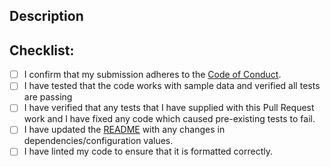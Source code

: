 ## Description

<!--
Please include a summary of the change(s) and/or  which issue(s) are fixed. 
This includes of any changes to current behaviour, new services required, and any breaking changes
If this closes an issue, please include "closes #XXXX" in your comment to auto-close the issue
-->

## Checklist:
<!-- Please replace every instance of `[ ]` with `[X]` to indicate you have completed the criteria -->

- [ ] I confirm that my submission adheres to the [Code of Conduct](https://github.com/HaveIBeenPwned/PwnedPasswordsAzureFunction/blob/main/CODE_OF_CONDUCT.md).
- [ ] I have tested that the code works with sample data and verified all tests are passing
- [ ] I have verified that any tests that I have supplied with this Pull Request work and I have fixed any code which caused pre-existing tests to fail.
- [ ] I have updated the [README](https://github.com/HaveIBeenPwned/PwnedPasswordsAzureFunction/blob/main/README.md) with any changes in dependencies/configuration values.
- [ ] I have linted my code to ensure that it is formatted correctly.

<!-- Thank you for your submission and for contributing to Have I Been Pwned's Pwned Passwords! -->
